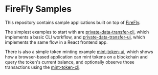 # FireFly Samples

This repository contains sample applications built on top of [FireFly](https://github.com/hyperledger/firefly).

The simplest examples to start with are [private-data-transfer-cli](private-data-transfer-cli), which
implements a basic CLI workflow, and [private-data-transfer-ui](private-data-transfer-ui), which
implements the same flow in a React frontend app.

There is also a simple token minting example [mint-token-ui](mint-token-ui), which shows how a browser-based application
can mint tokens on a blockchain and query the token's current balance, and optionally observe those transactions using the [mint-token-cli](mint-token-cli).
